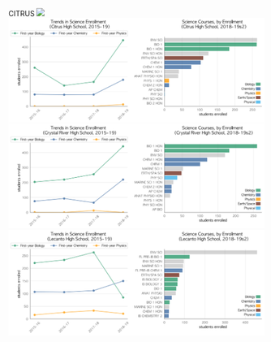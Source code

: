 CITRUS
![](../School_plots/ACADEMY_OF.png)
![](../School_plots/CITRUS/CITRUS.png)
![](../School_plots/CITRUS/CRYSTAL_RI.png)
![](../School_plots/CITRUS/LECANTO.png)
